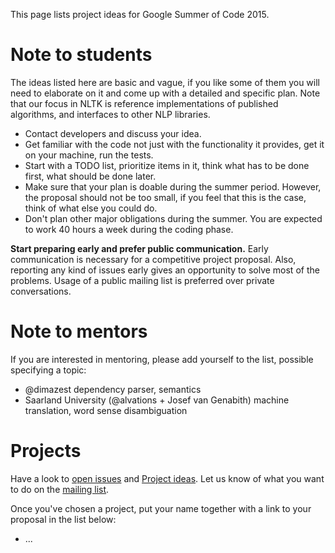 This page lists project ideas for Google Summer of Code 2015.

# Note to students

The ideas listed here are basic and vague, if you like some of them you will need to elaborate on it and come up with a detailed and specific plan. Note that our focus in NLTK is reference implementations of published algorithms, and interfaces to other NLP libraries.

* Contact developers and discuss your idea.
* Get familiar with the code not just with the functionality it provides, get it on your machine, run the tests.
* Start with a TODO list, prioritize items in it, think what has to be done first, what should be done later.
* Make sure that your plan is doable during the summer period. However, the proposal should not be too small, if you feel that this is the case, think of what else you could do.
* Don't plan other major obligations during the summer. You are expected to work 40 hours a week during the coding phase.

**Start preparing early and prefer public communication.** Early communication is necessary for a competitive project proposal. Also, reporting any kind of issues early gives an opportunity to solve most of the problems. Usage of a public mailing list is preferred over private conversations.

# Note to mentors

If you are interested in mentoring, please add yourself to the list, possible specifying a topic:

* @dimazest dependency parser, semantics
* Saarland University (@alvations + Josef van Genabith) machine translation, word sense disambiguation

# Projects

Have a look to [open issues](https://github.com/nltk/nltk/issues) and [Project ideas](http://moin.ourproject.org/moin/projects/nltk/ProjectIdeas). Let us know of what you want to do on the [mailing list](https://groups.google.com/forum/#!forum/nltk-dev).

Once you've chosen a project, put your name together with a link to your proposal in the list below:

* ...
